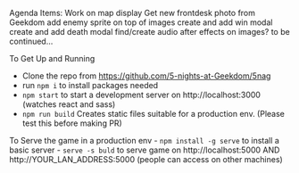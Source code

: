 Agenda Items:
	Work on map display
	Get new frontdesk photo from Geekdom
	add enemy sprite on top of images
	create and add win modal
	create and add death modal
	find/create audio
	after effects on images?
	to be continued...



To Get Up and Running
  - Clone the repo from https://github.com/5-nights-at-Geekdom/5nag
  - run `npm i` to install packages needed
  - `npm start` to start a development server on http://localhost:3000 (watches react and sass)
  - `npm run build` Creates static files suitable for a production env. (Please test this before making PR)

To Serve the game in a production env
	- `npm install -g serve` to install a basic server
	- `serve -s buld` to serve game on http://localhost:5000 AND http://YOUR_LAN_ADDRESS:5000 (people can access on other machines)
